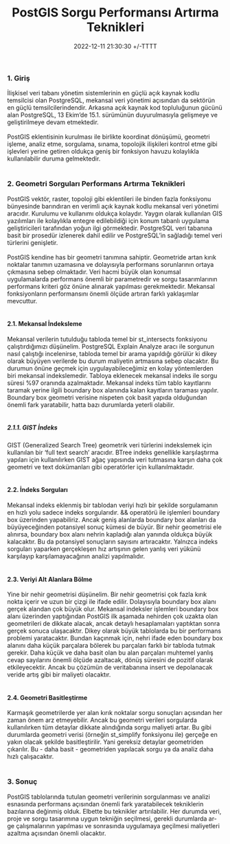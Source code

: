﻿---
title: PostGIS Sorgu Performansı Artırma Teknikleri
date: 2022-12-11 21:30:30 +/-TTTT
categories: [Veritabanı, PostGIS]
tags: [postgresql, postgis,spatial database, spatial query performance]
---

### 1. Giriş

<div class='text-justify'>
İlişkisel veri tabanı yönetim sistemlerinin en güçlü açık kaynak kodlu temsilcisi olan PostgreSQL, mekansal veri yönetimi açısından da sektörün en güçlü temsilcilerindendir. Arkasına açık kaynak kod topluluğunun gücünü alan PostgreSQL, 13 Ekim’de 15.1. sürümünün duyurulmasıyla gelişmeye ve geliştirilmeye devam etmektedir.
</div><br>

<div class='text-justify'>
PostGIS eklentisinin kurulması ile birlikte koordinat dönüşümü, geometri işleme, analiz etme, sorgulama, sınama, topolojik ilişkileri kontrol etme gibi işlevleri yerine getiren oldukça geniş bir fonksiyon havuzu kolaylıkla kullanılabilir duruma gelmektedir.
</div><br>

### 2. Geometri Sorguları Performans Artırma Teknikleri

<div class='text-justify'>
PostGIS vektör, raster, topoloji gibi eklentileri ile binden fazla fonksiyonu bünyesinde barındıran en verimli açık kaynak kodlu mekansal veri yönetimi aracıdır. Kurulumu ve kullanımı oldukça kolaydır. Yaygın olarak kullanılan GIS yazılımları ile kolaylıkla entegre edilebildiği için konum tabanlı uygulama geliştiricileri tarafından yoğun ilgi görmektedir. PostgreSQL veri tabanına basit bir prosedür izlenerek dahil edilir ve PostgreSQL’in sağladığı temel veri türlerini genişletir.
</div><br>

<div class='text-justify'>
PostGIS kendine has bir geometri tanımına sahiptir. Geometride artan kırık noktalar tanımın uzamasına ve dolayısıyla performans sorunlarının ortaya çıkmasına sebep olmaktadır. Veri hacmi büyük olan konumsal uygulamalarda performans önemli bir parametredir ve sorgu tasarımlarının performans kriteri göz önüne alınarak yapılması gerekmektedir. Mekansal fonksiyonların performansını önemli ölçüde artıran farklı yaklaşımlar mevcuttur.
</div><br>

#### 2.1. Mekansal İndeksleme

<div class='text-justify'>
Mekansal verilerin tutulduğu tabloda temel bir st_intersects fonksiyonu çalıştırdığımızı düşünelim. PostgreSQL Explain Analyze aracı ile sorgunun nasıl çalıştığı incelenirse, tabloda temel bir arama yapıldığı görülür ki dikey olarak büyüyen verilerde bu durum maliyetin artmasına sebep olacaktır. Bu durumun önüne geçmek için uygulayabileceğimiz en kolay yöntemlerden biri mekansal indekslemedir. Tabloya eklenecek mekansal indeks ile sorgu süresi %97 oranında azalmaktadır. Mekansal indeks tüm tablo kayıtlarını taramak yerine ilgili boundary box alanında kalan kayıtların taraması yapılır. Boundary box geometri verisine nispeten çok basit yapıda olduğundan önemli fark yaratabilir, hatta bazı durumlarda yeterli olabilir.
</div><br>

##### 2.1.1. GIST İndeks

<div class='text-justify'>
GIST (Generalized Search Tree) geometrik veri türlerini indekslemek için kullanılan bir ‘full text search’ aracıdır. BTree indeks genellikle karşılaştırma yapıları için kullanılırken GIST ağaç yapısında veri tutmasına karşın daha çok geometri ve text dokümanları gibi operatörler için kullanılmaktadır.
</div><br>

#### 2.2. İndeks Sorguları

<div class='text-justify'>
Mekansal indeks eklenmiş bir tablodan veriyi hızlı bir şekilde sorgulamanın en hızlı yolu sadece indeks sorgularıdır. && operatörü ile işlemleri boundary box üzerinden yapabiliriz. Ancak geniş alanlarda boundary box alanları da büyüyeceğinden potansiyel sonuç kümesi de büyür. Bir nehir geometrisi ele alınırsa, boundary box alanı nehrin kapladığı alan yanında oldukça büyük kalacaktır. Bu da potansiyel sonuçların sayısını artıracaktır. Yalnızca indeks sorguları yaparken gerçekleşen hız artışının gelen yanlış veri yükünü karşılayıp karşılamayacağının analizi yapılmalıdır.
</div><br>

#### 2.3. Veriyi Alt Alanlara Bölme

<div class='text-justify'>
Yine bir nehir geometrisi düşünelim. Bir nehir geometrisi çok fazla kırık nokta içerir ve uzun bir çizgi ile ifade edilir. Dolayısıyla boundary box alanı gerçek alandan çok büyük olur. Mekansal indeksler işlemleri boundary box alanı üzerinden yaptığından PostGIS ilk aşamada nehirden çok uzakta olan geometrileri de dikkate alacak, ancak detaylı hesaplamaları yaptıktan sonra gerçek sonuca ulaşacaktır. Dikey olarak büyük tablolarda bu bir performans problemi yaratacaktır. Bundan kaçınmak için, nehri ifade eden boundary box alanını daha küçük parçalara bölerek bu parçaları farklı bir tabloda tutmak gerekir. Daha küçük ve daha basit olan bu alan parçaları muhtemel yanlış cevap sayılarını önemli ölçüde azaltacak, dönüş süresini de pozitif olarak etkileyecektir. Ancak bu çözümün de veritabanına insert ve depolanacak veride artış gibi bir maliyeti olacaktır.
</div><br>

#### 2.4. Geometri Basitleştirme

<div class='text-justify'>
Karmaşık geometrilerde yer alan kırık noktalar sorgu sonuçları açısından her zaman önem arz etmeyebilir. Ancak bu geometri verileri sorgularda kullanılırken tüm detaylar dikkate alındığında sorgu maliyeti artar. Bu gibi durumlarda geometri verisi (örneğin st_simplify fonksiyonu ile) gerçeğe en yakın olacak şekilde basitleştirilir. Yani gereksiz detaylar geometriden çıkarılır. Bu - daha basit - geometriden yapılacak sorgu ya da analiz daha hızlı çalışacaktır.
</div><br>

### 3. Sonuç

<div class='text-justify'>
PostGIS tablolarında tutulan geometri verilerinin sorgulanması ve analizi esnasında performans açısından önemli fark yaratabilecek tekniklerin bazılarına değinmiş olduk. Elbette bu teknikler artırılabilir. Her durumda veri, proje ve sorgu tasarımına uygun tekniğin seçilmesi, gerekli durumlarda ar-ge çalışmalarının yapılması ve sonrasında uygulamaya geçilmesi maliyetleri azaltma açısından önemli olacaktır.
</div><br>